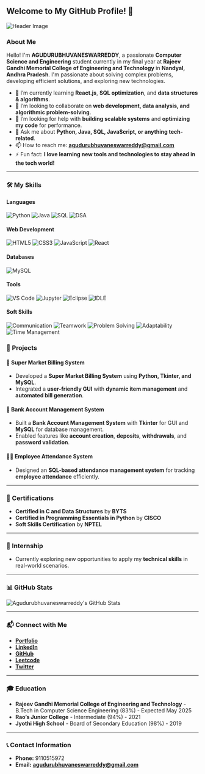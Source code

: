 ## Welcome to My GitHub Profile! 👋

![Header Image](https://your-image-url.com)

### About Me
Hello! I'm **AGUDURUBHUVANESWARREDDY**, a passionate **Computer Science and Engineering** student currently in my final year at **Rajeev Gandhi Memorial College of Engineering and Technology** in **Nandyal, Andhra Pradesh**. I'm passionate about solving complex problems, developing efficient solutions, and exploring new technologies.

- 🌱 I’m currently learning **React.js**, **SQL optimization**, and **data structures & algorithms**.
- 👯 I’m looking to collaborate on **web development, data analysis, and algorithmic problem-solving**.
- 🤔 I’m looking for help with **building scalable systems** and **optimizing my code** for performance.
- 💬 Ask me about **Python, Java, SQL, JavaScript, or anything tech-related**.
- 📫 How to reach me: **agudurubhuvaneswarreddy@gmail.com**
- ⚡ Fun fact: **I love learning new tools and technologies to stay ahead in the tech world!**

---

### 🛠 My Skills

#### Languages
![Python](https://img.shields.io/badge/-Python-3776AB?style=flat-square&logo=python&logoColor=white) 
![Java](https://img.shields.io/badge/-Java-007396?style=flat-square&logo=java&logoColor=white) 
![SQL](https://img.shields.io/badge/-SQL-4479A1?style=flat-square&logo=MySQL&logoColor=white) 
![DSA](https://img.shields.io/badge/-DSA-6F4F37?style=flat-square&logo=visualstudiocode&logoColor=white) 

#### Web Development
![HTML5](https://img.shields.io/badge/-HTML5-E34F26?style=flat-square&logo=html5&logoColor=white) 
![CSS3](https://img.shields.io/badge/-CSS3-1572B6?style=flat-square&logo=css3&logoColor=white) 
![JavaScript](https://img.shields.io/badge/-JavaScript-F7DF1E?style=flat-square&logo=javascript&logoColor=black) 
![React](https://img.shields.io/badge/-React-61DAFB?style=flat-square&logo=react&logoColor=black)

#### Databases
![MySQL](https://img.shields.io/badge/-MySQL-4479A1?style=flat-square&logo=mysql&logoColor=white)

#### Tools
![VS Code](https://img.shields.io/badge/-VS%20Code-007ACC?style=flat-square&logo=visualstudiocode&logoColor=white) 
![Jupyter](https://img.shields.io/badge/-Jupyter-F37626?style=flat-square&logo=jupyter&logoColor=white) 
![Eclipse](https://img.shields.io/badge/-Eclipse-2C2255?style=flat-square&logo=eclipse&logoColor=white) 
![IDLE](https://img.shields.io/badge/-IDLE-000000?style=flat-square&logo=python&logoColor=white)

#### Soft Skills
![Communication](https://img.shields.io/badge/-Communication-4CAF50?style=flat-square&logo=communication&logoColor=white) 
![Teamwork](https://img.shields.io/badge/-Teamwork-03A9F4?style=flat-square&logo=teamwork&logoColor=white) 
![Problem Solving](https://img.shields.io/badge/-Problem%20Solving-FFC107?style=flat-square&logo=solving&logoColor=black) 
![Adaptability](https://img.shields.io/badge/-Adaptability-8BC34A?style=flat-square&logo=adapting&logoColor=white) 
![Time Management](https://img.shields.io/badge/-Time%20Management-9C27B0?style=flat-square&logo=clock&logoColor=white)


### 🚀 Projects
#### 🛒 Super Market Billing System
- Developed a **Super Market Billing System** using **Python, Tkinter, and MySQL**.
- Integrated a **user-friendly GUI** with **dynamic item management** and **automated bill generation**.

#### 🏦 Bank Account Management System
- Built a **Bank Account Management System** with **Tkinter** for GUI and **MySQL** for database management.
- Enabled features like **account creation**, **deposits**, **withdrawals**, and **password validation**.

#### 🧑‍💻 Employee Attendance System
- Designed an **SQL-based attendance management system** for tracking **employee attendance** efficiently.

---

### 📜 Certifications
- **Certified in C and Data Structures** by **BYTS**
- **Certified in Programming Essentials in Python** by **CISCO**
- **Soft Skills Certification** by **NPTEL**

---

### 💼 Internship
- Currently exploring new opportunities to apply my **technical skills** in real-world scenarios.

---

### 📊 GitHub Stats
![Agudurubhuvaneswarreddy's GitHub Stats](https://github-readme-stats.vercel.app/api?username=bhuvaneswarreddy123&show_icons=true&theme=radical)


---

### 📬 Connect with Me
- **[Portfolio](https://your-portfolio-link.com)**
- **[LinkedIn](https://linkedin.com/in/your-profile)**
- **[GitHub](https://github.com/your-username)**
- **[Leetcode](https://leetcode.com/your-profile)**
- **[Twitter](https://twitter.com/your-handle)**

---

### 🎓 Education
- **Rajeev Gandhi Memorial College of Engineering and Technology** - B.Tech in Computer Science Engineering (83%) - Expected May 2025
- **Rao’s Junior College** - Intermediate (94%) - 2021
- **Jyothi High School** - Board of Secondary Education (98%) - 2019

---

### 📞 Contact Information
- **Phone:** 9110515972
- **Email:** **agudurubhuvaneswarreddy@gmail.com**
